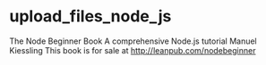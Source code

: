 # upload_files_node_js
The Node Beginner Book A comprehensive Node.js tutorial Manuel Kiessling This book is for sale at http://leanpub.com/nodebeginner
